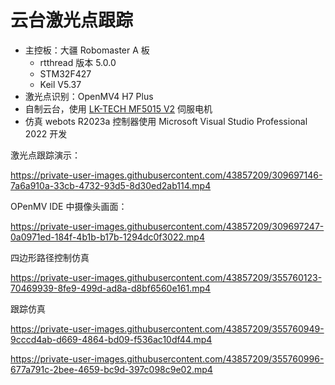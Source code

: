 # 云台激光点跟踪

- 主控板：大疆 Robomaster A 板
  - rtthread 版本 5.0.0
  - STM32F427
  - Keil V5.37
- 激光点识别：OpenMV4 H7 Plus
- 自制云台，使用 [LK-TECH MF5015 V2](https://item.taobao.com/item.htm?abbucket=15&id=645147889214&ns=1&spm=a21n57.1.0.0.204f523cZ09VPT) 伺服电机 
- 仿真 webots R2023a 控制器使用 Microsoft Visual Studio Professional 2022 开发

激光点跟踪演示：

https://private-user-images.githubusercontent.com/43857209/309697146-7a6a910a-33cb-4732-93d5-8d30ed2ab114.mp4

OPenMV IDE 中摄像头画面：

https://private-user-images.githubusercontent.com/43857209/309697247-0a0971ed-184f-4b1b-b17b-1294dc0f3022.mp4

四边形路径控制仿真

https://private-user-images.githubusercontent.com/43857209/355760123-70469939-8fe9-499d-ad8a-d8bf6560e161.mp4

跟踪仿真

https://private-user-images.githubusercontent.com/43857209/355760949-9cccd4ab-d669-4864-bd09-f536ac10df44.mp4

https://private-user-images.githubusercontent.com/43857209/355760996-677a791c-2bee-4659-bc9d-397c098c9e02.mp4




